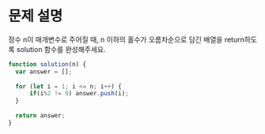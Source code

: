 # 문제 설명

정수 n이 매개변수로 주어질 때, n 이하의 홀수가 오름차순으로 담긴 배열을 return하도록 solution 함수를 완성해주세요.

``` javascript
function solution(n) {
  var answer = [];
  
  for (let i = 1; i <= n; i++) {
      if(i%2 != 0) answer.push(i);
  }
  
  return answer;
}
```
